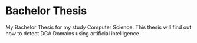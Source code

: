 # Bachelor Thesis

My Bachelor Thesis for my study Computer Science. This thesis will find out how to detect DGA Domains using artificial intelligence.
